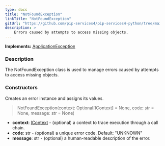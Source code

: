 ```yaml
---
type: docs
title: "NotFoundException"
linkTitle: "NotFoundException"
gitUrl: "https://github.com/pip-services4/pip-services4-python/tree/main/pip-services4-commons-python"
description: >
    Errors caused by attempts to access missing objects.
---
```


**Implements:** [ApplicationException](../application_exception)

### Description

The NotFoundException class is used to manage errors caused by attempts to access missing objects.

### Constructors
Creates an error instance and assigns its values.

> NotFoundException(context: Optional[IContext] = None, code: str = None, message: str = None)

- **context**: [IContext](../../../components/context/icontext) - (optional) a context to trace execution through a call chain.
- **code**: str - (optional) a unique error code. Default: "UNKNOWN"
- **message**: str - (optional) a human-readable description of the error.

